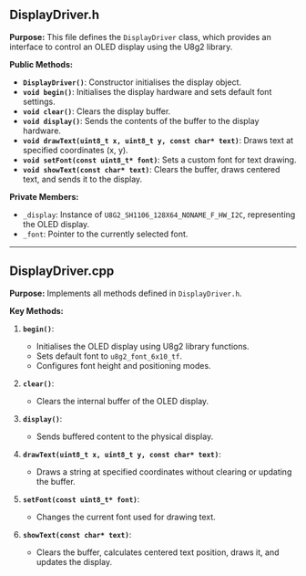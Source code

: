 ## **DisplayDriver.h**

**Purpose:**
This file defines the `DisplayDriver` class, which provides an interface to control an OLED display using the U8g2 library.

**Public Methods:**
- **`DisplayDriver()`**: Constructor initialises the display object.
- **`void begin()`**: Initialises the display hardware and sets default font settings.
- **`void clear()`**: Clears the display buffer.
- **`void display()`**: Sends the contents of the buffer to the display hardware.
- **`void drawText(uint8_t x, uint8_t y, const char* text)`**: Draws text at specified coordinates (x, y).
- **`void setFont(const uint8_t* font)`**: Sets a custom font for text drawing.
- **`void showText(const char* text)`**: Clears the buffer, draws centered text, and sends it to the display.

**Private Members:**
- `_display`: Instance of `U8G2_SH1106_128X64_NONAME_F_HW_I2C`, representing the OLED display.
- `_font`: Pointer to the currently selected font.

---

## **DisplayDriver.cpp**

**Purpose:**
Implements all methods defined in `DisplayDriver.h`.

**Key Methods:**
1. **`begin()`**:
   - Initialises the OLED display using U8g2 library functions.
   - Sets default font to `u8g2_font_6x10_tf`.
   - Configures font height and positioning modes.

2. **`clear()`**:
   - Clears the internal buffer of the OLED display.

3. **`display()`**:
   - Sends buffered content to the physical display.

4. **`drawText(uint8_t x, uint8_t y, const char* text)`**:
   - Draws a string at specified coordinates without clearing or updating the buffer.

5. **`setFont(const uint8_t* font)`**:
   - Changes the current font used for drawing text.

6. **`showText(const char* text)`**:
   - Clears the buffer, calculates centered text position, draws it, and updates the display.
